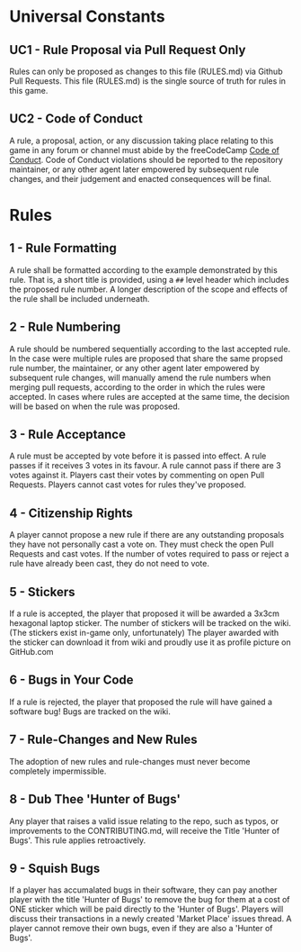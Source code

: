 # Universal Constants

## UC1 - Rule Proposal via Pull Request Only
Rules can only be proposed as changes to this file (RULES.md) via Github Pull Requests. This file (RULES.md) is the single source of truth for rules in this game.

## UC2 - Code of Conduct
A rule, a proposal, action, or any discussion taking place relating to this game in any forum or channel must abide by the freeCodeCamp [Code of Conduct](https://freecodecamp.org/code-of-conduct).
Code of Conduct violations should be reported to the repository maintainer, or any other agent later empowered by subsequent rule changes, and their judgement and enacted consequences will be final.

# Rules

## 1 - Rule Formatting
A rule shall be formatted according to the example demonstrated by this rule. That is, a short title is provided, using a `##` level header which includes the proposed rule number.
A longer description of the scope and effects of the rule shall be included underneath.

## 2 - Rule Numbering
A rule should be numbered sequentially according to the last accepted rule. 
In the case were multiple rules are proposed that share the same propsed rule number, the maintainer, or any other agent later empowered by subsequent rule changes, will manually amend the rule numbers when merging pull requests, according to the order in which the rules were accepted.
In cases where rules are accepted at the same time, the decision will be based on when the rule was proposed.

## 3 - Rule Acceptance
A rule must be accepted by vote before it is passed into effect. A rule passes if it receives 3 votes in its favour. A rule cannot pass if there are 3 votes against it.
Players cast their votes by commenting on open Pull Requests. Players cannot cast votes for rules they've proposed.

## 4 - Citizenship Rights
A player cannot propose a new rule if there are any outstanding proposals they have not personally cast a vote on. They must check the open Pull Requests and cast votes. If the number of votes required to pass or reject a rule have already been cast, they do not need to vote.

## 5 - Stickers
If a rule is accepted, the player that proposed it will be awarded a 3x3cm hexagonal laptop sticker.
The number of stickers will be tracked on the wiki.
(The stickers exist in-game only, unfortunately)
The player awarded with the sticker can download it from wiki and proudly use it as profile picture on GitHub.com

## 6 - Bugs in Your Code
If a rule is rejected, the player that proposed the rule will have gained a software bug!
Bugs are tracked on the wiki.

## 7 - Rule-Changes and New Rules
The adoption of new rules and rule-changes must never become completely impermissible.

## 8 - Dub Thee 'Hunter of Bugs'
Any player that raises a valid issue relating to the repo, such as typos, or improvements to the CONTRIBUTING.md, will receive the Title 'Hunter of Bugs'.
This rule applies retroactively.

## 9 - Squish Bugs
If a player has accumalated bugs in their software, they can pay another player with the title 'Hunter of Bugs' to remove the bug for them at a cost of ONE sticker which will be paid directly to the 'Hunter of Bugs'. 
Players will discuss their transactions in a newly created 'Market Place' issues thread.
A player cannot remove their own bugs, even if they are also a 'Hunter of Bugs'.
